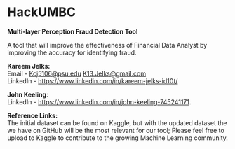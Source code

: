 # HackUMBC
**Multi-layer Perception Fraud Detection Tool**

A tool that will improve the effectiveness of Financial Data Analyst by improving the accuracy for identifying fraud.

**Kareem Jelks:**  
  Email - Kcj5106@psu.edu
          K13.Jelks@gmail.com  
  LinkedIn - https://www.linkedin.com/in/kareem-jelks-id10t/   
  
**John Keeling**:  
  LinkedIn - https://www.linkedin.com/in/john-keeling-745241171. 

**Reference Links:**  
The initial dataset can be found on Kaggle, but with the updated dataset the we have on GitHub will be the most relevant for our tool; Please feel free to upload to Kaggle to contribute to the growing Machine Learning community.
